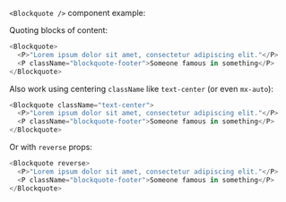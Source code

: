 `<Blockquote />` component example:

Quoting blocks of content:

```js
<Blockquote>
  <P>"Lorem ipsum dolor sit amet, consectetur adipiscing elit."</P>
  <P className="blockquote-footer">Someone famous in something</P>
</Blockquote>
```

Also work using centering `className` like `text-center` (or even `mx-auto`):

```js
<Blockquote className="text-center">
  <P>"Lorem ipsum dolor sit amet, consectetur adipiscing elit."</P>
  <P className="blockquote-footer">Someone famous in something</P>
</Blockquote>
```


Or with `reverse` props:

```js
<Blockquote reverse>
  <P>"Lorem ipsum dolor sit amet, consectetur adipiscing elit."</P>
  <P className="blockquote-footer">Someone famous in something</P>
</Blockquote>
```

